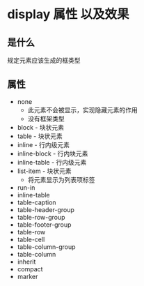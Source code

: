 # display 属性 以及效果 

## 是什么

规定元素应该生成的框类型

## 属性

- none
  - 此元素不会被显示，实现隐藏元素的作用
  - 没有框架类型
- block - 块状元素
- table - 块状元素
- inline    - 行内级元素
- inline-block  - 行内块元素
- inline-table  - 行内级元素
- list-item - 块状元素
  - 将元素显示为列表项标签
- run-in
- inline-table
- table-caption
- table-header-group
- table-row-group
- table-footer-group
- table-row
- table-cell
- table-column-group
- table-column
- inherit
- compact
- marker